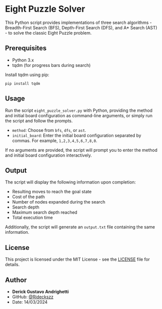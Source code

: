# Eight Puzzle Solver

This Python script provides implementations of three search algorithms - Breadth-First Search (BFS), Depth-First Search (DFS), and A* Search (AST) - to solve the classic Eight Puzzle problem.

## Prerequisites

- Python 3.x
- tqdm (for progress bars during search)

Install tqdm using pip:

`pip install tqdm`


## Usage

Run the script `eight_puzzle_solver.py` with Python, providing the method and initial board configuration as command-line arguments, or simply run the script and follow the prompts.


- `method`: Choose from `bfs`, `dfs`, or `ast`.
- `initial_board`: Enter the initial board configuration separated by commas. For example, `1,2,3,4,5,6,7,8,0`.

If no arguments are provided, the script will prompt you to enter the method and initial board configuration interactively.


## Output

The script will display the following information upon completion:

- Resulting moves to reach the goal state
- Cost of the path
- Number of nodes expanded during the search
- Search depth
- Maximum search depth reached
- Total execution time

Additionally, the script will generate an `output.txt` file containing the same information.

## License

This project is licensed under the MIT License - see the [LICENSE](LICENSE) file for details.

## Author

- **Derick Gustavo Andrighetti**
- GitHub: [@Rideckszz](https://github.com/Rideckszz)
- Date: 14/03/2024



